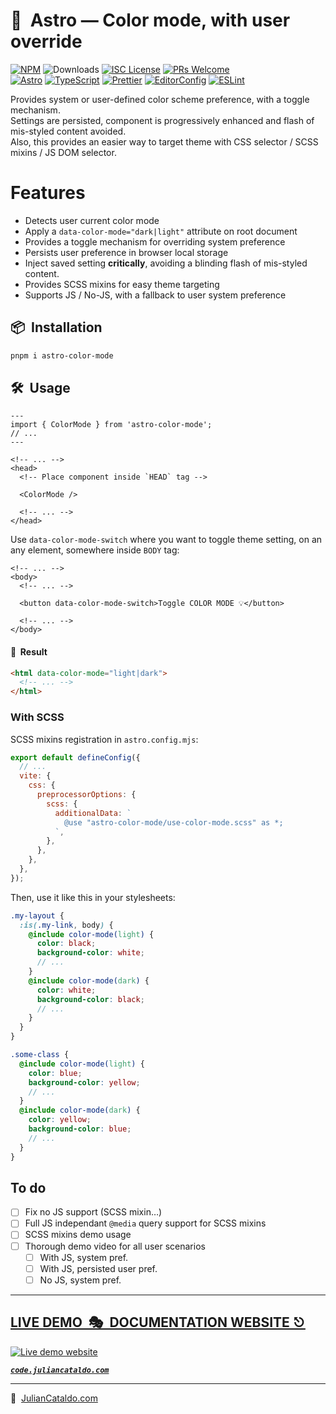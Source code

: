 # 🚀  Astro — Color mode, with user override

[![NPM](https://img.shields.io/npm/v/astro-color-mode)](https://www.npmjs.com/package/astro-color-mode)
![Downloads](https://img.shields.io/npm/dt/astro-color-mode.svg)
[![ISC License](https://img.shields.io/npm/l/astro-color-mode)](https://github.com/JulianCataldo/web-garden/blob/develop/LICENSE)
[![PRs Welcome](https://img.shields.io/badge/PRs-welcome-brightgreen.svg)](https://makeapullrequest.com)  
[![Astro](https://img.shields.io/badge/Astro-333333.svg?logo=astro)](https://astro.build)
[![TypeScript](https://img.shields.io/badge/TypeScript-333333.svg?logo=typescript)](http://www.typescriptlang.org/)
[![Prettier](https://img.shields.io/badge/Prettier-333333.svg?logo=prettier)](https://prettier.io)
[![EditorConfig](https://img.shields.io/badge/EditorConfig-333333.svg?logo=editorconfig)](https://editorconfig.org)
[![ESLint](https://img.shields.io/badge/ESLint-3A33D1?logo=eslint)](https://eslint.org)

Provides system or user-defined color scheme preference, with a toggle mechanism.  
Settings are persisted, component is progressively enhanced and flash of mis-styled content avoided.  
Also, this provides an easier way to target theme with CSS selector / SCSS mixins / JS DOM selector.

# Features

- Detects user current color mode
- Apply a `data-color-mode="dark|light"` attribute on root document
- Provides a toggle mechanism for overriding system preference
- Persists user preference in browser local storage
- Inject saved setting **critically**, avoiding a blinding flash of mis-styled content.
- Provides SCSS mixins for easy theme targeting
- Supports JS / No-JS, with a fallback to user system preference

## 📦  Installation

```sh
pnpm i astro-color-mode
```

## 🛠  Usage

```astro
---
import { ColorMode } from 'astro-color-mode';
// ...
---
```

```astro
<!-- ... -->
<head>
  <!-- Place component inside `HEAD` tag -->

  <ColorMode />

  <!-- ... -->
</head>
```

Use `data-color-mode-switch` where you want to toggle theme setting,
on an any element, somewhere inside `BODY` tag:

```astro
<!-- ... -->
<body>
  <!-- ... -->

  <button data-color-mode-switch>Toggle COLOR MODE 💡</button>

  <!-- ... -->
</body>
```

#### 🎉  Result

```html
<html data-color-mode="light|dark">
  <!-- ... -->
</html>
```

### With SCSS

SCSS mixins registration in `astro.config.mjs`:

```js
export default defineConfig({
  // ...
  vite: {
    css: {
      preprocessorOptions: {
        scss: {
          additionalData: `
            @use "astro-color-mode/use-color-mode.scss" as *;
          `,
        },
      },
    },
  },
});
```

Then, use it like this in your stylesheets:

```scss
.my-layout {
  :is(.my-link, body) {
    @include color-mode(light) {
      color: black;
      background-color: white;
      // ...
    }
    @include color-mode(dark) {
      color: white;
      background-color: black;
      // ...
    }
  }
}

.some-class {
  @include color-mode(light) {
    color: blue;
    background-color: yellow;
    // ...
  }
  @include color-mode(dark) {
    color: yellow;
    background-color: blue;
    // ...
  }
}
```

## To do

- [ ] Fix no JS support (SCSS mixin…)
- [ ] Full JS independant `@media` query support for SCSS mixins
- [ ] SCSS mixins demo usage
- [ ] Thorough demo video for all user scenarios
  - [ ] With JS, system pref.
  - [ ] With JS, persisted user pref.
  - [ ] No JS, system pref.

<div class="git-footer">

---

## [LIVE DEMO  🎭  DOCUMENTATION WEBSITE ⎋](https://code.juliancataldo.com/)

[![Live demo website](https://code.juliancataldo.com/poster.png)](https://code.juliancataldo.com)

**_[`code.juliancataldo.com`](https://code.juliancataldo.com/)_**

---

🔗  [JulianCataldo.com](https://www.juliancataldo.com/)

</div>
